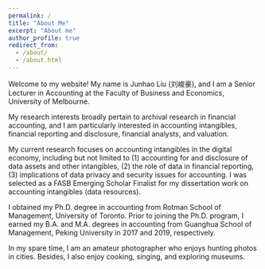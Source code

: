 ```yaml
---
permalink: /
title: "About Me"
excerpt: "About me"
author_profile: true
redirect_from: 
  - /about/
  - /about.html
---
```


Welcome to my website! My name is Junhao Liu (刘峻豪), and I am a Senior Lecturer in Accounting at the Faculty of Business and Economics, University of Melbourne.

My research interests broadly pertain to archival research in financial accounting, and I am particularly interested in accounting intangibles, financial reporting and disclosure, financial analysts, and valuation.

My current research focuses on accounting intangibles in the digital economy, including but not limited to (1) accounting for and disclosure of data assets and other intangibles, (2) the role of data in financial reporting, (3) implications of data privacy and security issues for accounting. I was selected as a FASB Emerging Scholar Finalist for my dissertation work on accounting intangibles (data resources). 

I obtained my Ph.D. degree in accounting from Rotman School of Management, University of Toronto. Prior to joining the Ph.D. program, I earned my B.A. and M.A. degrees in accounting from Guanghua School of Management, Peking University in 2017 and 2019, respectively.

In my spare time, I am an amateur photographer who enjoys hunting photos in cities. Besides, I also enjoy cooking, singing, and exploring museums.



